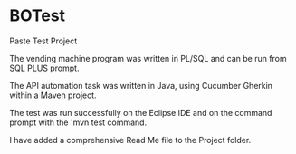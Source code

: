 # BOTest
Paste Test Project

The vending machine program was written in PL/SQL and can be run from SQL PLUS prompt.

The API automation task was written in Java, using Cucumber Gherkin within a Maven project.

The test was run successfully on the Eclipse IDE and on the command prompt with the 'mvn test command.

I have added a comprehensive Read Me file to the Project folder.
